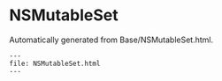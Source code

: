 
# NSMutableSet

Automatically generated from Base/NSMutableSet.html.

``` {raw} html
---
file: NSMutableSet.html
---
```
